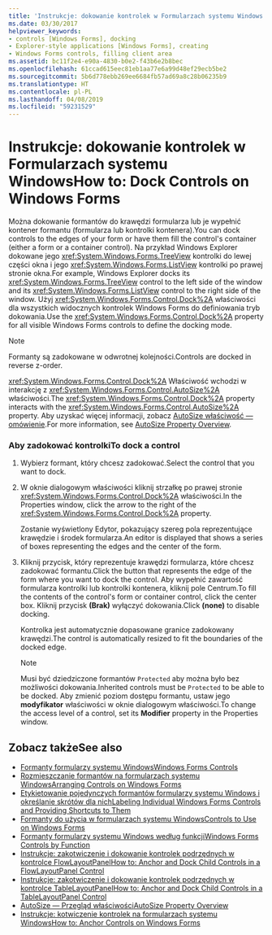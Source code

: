 ```yaml
---
title: 'Instrukcje: dokowanie kontrolek w Formularzach systemu Windows'
ms.date: 03/30/2017
helpviewer_keywords:
- controls [Windows Forms], docking
- Explorer-style applications [Windows Forms], creating
- Windows Forms controls, filling client area
ms.assetid: bc11f2e4-e90a-4830-b0e2-f43b6e2b8bec
ms.openlocfilehash: 61ccad615eec81eb1aa77e6a99d48ef29ecb5be2
ms.sourcegitcommit: 5b6d778ebb269ee6684fb57ad69a8c28b06235b9
ms.translationtype: HT
ms.contentlocale: pl-PL
ms.lasthandoff: 04/08/2019
ms.locfileid: "59231529"
---
```

# <a name="how-to-dock-controls-on-windows-forms"></a><span data-ttu-id="28029-102">Instrukcje: dokowanie kontrolek w Formularzach systemu Windows</span><span class="sxs-lookup"><span data-stu-id="28029-102">How to: Dock Controls on Windows Forms</span></span>
<span data-ttu-id="28029-103">Można dokowanie formantów do krawędzi formularza lub je wypełnić kontener formantu (formularza lub kontrolki kontenera).</span><span class="sxs-lookup"><span data-stu-id="28029-103">You can dock controls to the edges of your form or have them fill the control's container (either a form or a container control).</span></span> <span data-ttu-id="28029-104">Na przykład Windows Explorer dokowane jego <xref:System.Windows.Forms.TreeView> kontrolki do lewej części okna i jego <xref:System.Windows.Forms.ListView> kontrolki po prawej stronie okna.</span><span class="sxs-lookup"><span data-stu-id="28029-104">For example, Windows Explorer docks its <xref:System.Windows.Forms.TreeView> control to the left side of the window and its <xref:System.Windows.Forms.ListView> control to the right side of the window.</span></span> <span data-ttu-id="28029-105">Użyj <xref:System.Windows.Forms.Control.Dock%2A> właściwości dla wszystkich widocznych kontrolek Windows Forms do definiowania tryb dokowania.</span><span class="sxs-lookup"><span data-stu-id="28029-105">Use the <xref:System.Windows.Forms.Control.Dock%2A> property for all visible Windows Forms controls to define the docking mode.</span></span>  
  
> [!NOTE]
>  <span data-ttu-id="28029-106">Formanty są zadokowane w odwrotnej kolejności.</span><span class="sxs-lookup"><span data-stu-id="28029-106">Controls are docked in reverse z-order.</span></span>  
  
 <span data-ttu-id="28029-107"><xref:System.Windows.Forms.Control.Dock%2A> Właściwość wchodzi w interakcję z <xref:System.Windows.Forms.Control.AutoSize%2A> właściwości.</span><span class="sxs-lookup"><span data-stu-id="28029-107">The <xref:System.Windows.Forms.Control.Dock%2A> property interacts with the <xref:System.Windows.Forms.Control.AutoSize%2A> property.</span></span> <span data-ttu-id="28029-108">Aby uzyskać więcej informacji, zobacz [AutoSize właściwość — omówienie](autosize-property-overview.md).</span><span class="sxs-lookup"><span data-stu-id="28029-108">For more information, see [AutoSize Property Overview](autosize-property-overview.md).</span></span>  
  
### <a name="to-dock-a-control"></a><span data-ttu-id="28029-109">Aby zadokować kontrolki</span><span class="sxs-lookup"><span data-stu-id="28029-109">To dock a control</span></span>  
  
1.  <span data-ttu-id="28029-110">Wybierz formant, który chcesz zadokować.</span><span class="sxs-lookup"><span data-stu-id="28029-110">Select the control that you want to dock.</span></span>  
  
2.  <span data-ttu-id="28029-111">W oknie dialogowym właściwości kliknij strzałkę po prawej stronie <xref:System.Windows.Forms.Control.Dock%2A> właściwości.</span><span class="sxs-lookup"><span data-stu-id="28029-111">In the Properties window, click the arrow to the right of the <xref:System.Windows.Forms.Control.Dock%2A> property.</span></span>  
  
     <span data-ttu-id="28029-112">Zostanie wyświetlony Edytor, pokazujący szereg pola reprezentujące krawędzie i środek formularza.</span><span class="sxs-lookup"><span data-stu-id="28029-112">An editor is displayed that shows a series of boxes representing the edges and the center of the form.</span></span>  
  
3.  <span data-ttu-id="28029-113">Kliknij przycisk, który reprezentuje krawędzi formularza, które chcesz zadokować formantu.</span><span class="sxs-lookup"><span data-stu-id="28029-113">Click the button that represents the edge of the form where you want to dock the control.</span></span> <span data-ttu-id="28029-114">Aby wypełnić zawartość formularza kontrolki lub kontrolki kontenera, kliknij pole Centrum.</span><span class="sxs-lookup"><span data-stu-id="28029-114">To fill the contents of the control's form or container control, click the center box.</span></span> <span data-ttu-id="28029-115">Kliknij przycisk **(Brak)** wyłączyć dokowania.</span><span class="sxs-lookup"><span data-stu-id="28029-115">Click **(none)** to disable docking.</span></span>  
  
     <span data-ttu-id="28029-116">Kontrolka jest automatycznie dopasowane granice zadokowany krawędzi.</span><span class="sxs-lookup"><span data-stu-id="28029-116">The control is automatically resized to fit the boundaries of the docked edge.</span></span>  
  
    > [!NOTE]
    >  <span data-ttu-id="28029-117">Musi być dziedziczone formantów `Protected` aby można było bez możliwości dokowania.</span><span class="sxs-lookup"><span data-stu-id="28029-117">Inherited controls must be `Protected` to be able to be docked.</span></span> <span data-ttu-id="28029-118">Aby zmienić poziom dostępu formantu, ustaw jego **modyfikator** właściwości w oknie dialogowym właściwości.</span><span class="sxs-lookup"><span data-stu-id="28029-118">To change the access level of a control, set its **Modifier** property in the Properties window.</span></span>  
  
## <a name="see-also"></a><span data-ttu-id="28029-119">Zobacz także</span><span class="sxs-lookup"><span data-stu-id="28029-119">See also</span></span>

- [<span data-ttu-id="28029-120">Formanty formularzy systemu Windows</span><span class="sxs-lookup"><span data-stu-id="28029-120">Windows Forms Controls</span></span>](index.md)
- [<span data-ttu-id="28029-121">Rozmieszczanie formantów na formularzach systemu Windows</span><span class="sxs-lookup"><span data-stu-id="28029-121">Arranging Controls on Windows Forms</span></span>](arranging-controls-on-windows-forms.md)
- [<span data-ttu-id="28029-122">Etykietowanie pojedynczych formantów formularzy systemu Windows i określanie skrótów dla nich</span><span class="sxs-lookup"><span data-stu-id="28029-122">Labeling Individual Windows Forms Controls and Providing Shortcuts to Them</span></span>](labeling-individual-windows-forms-controls-and-providing-shortcuts-to-them.md)
- [<span data-ttu-id="28029-123">Formanty do użycia w formularzach systemu Windows</span><span class="sxs-lookup"><span data-stu-id="28029-123">Controls to Use on Windows Forms</span></span>](controls-to-use-on-windows-forms.md)
- [<span data-ttu-id="28029-124">Formanty formularzy systemu Windows według funkcji</span><span class="sxs-lookup"><span data-stu-id="28029-124">Windows Forms Controls by Function</span></span>](windows-forms-controls-by-function.md)
- [<span data-ttu-id="28029-125">Instrukcje: zakotwiczenie i dokowanie kontrolek podrzędnych w kontrolce FlowLayoutPanel</span><span class="sxs-lookup"><span data-stu-id="28029-125">How to: Anchor and Dock Child Controls in a FlowLayoutPanel Control</span></span>](how-to-anchor-and-dock-child-controls-in-a-flowlayoutpanel-control.md)
- [<span data-ttu-id="28029-126">Instrukcje: zakotwiczenie i dokowanie kontrolek podrzędnych w kontrolce TableLayoutPanel</span><span class="sxs-lookup"><span data-stu-id="28029-126">How to: Anchor and Dock Child Controls in a TableLayoutPanel Control</span></span>](how-to-anchor-and-dock-child-controls-in-a-tablelayoutpanel-control.md)
- [<span data-ttu-id="28029-127">AutoSize — Przegląd właściwości</span><span class="sxs-lookup"><span data-stu-id="28029-127">AutoSize Property Overview</span></span>](autosize-property-overview.md)
- [<span data-ttu-id="28029-128">Instrukcje: kotwiczenie kontrolek na formularzach systemu Windows</span><span class="sxs-lookup"><span data-stu-id="28029-128">How to: Anchor Controls on Windows Forms</span></span>](how-to-anchor-controls-on-windows-forms.md)
